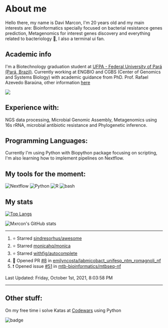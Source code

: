 # About me
Hello there, my name is Davi Marcon, I'm 20 years old and my main interests are: Bioinformatics specially focused on bacterial resistance genes prediction, Metagenomics for interest genes discovery and everything related to bacteriology 🔬, I also a terminal ui fan.

## Academic info
I'm a Biotechnology graduation student at [UFPA - Federal University of Pará (Pará, Brazil)](https://ufpa.br).
Currently working at ENGBIO and CGBS (Center of Genomics and Systems Biology) with academic guidance from PhD. Prof. Rafael Azevedo Baraúna, other information [here](./contributions.md)

[![](https://img.shields.io/badge/ORCID-informational?style=flat&logo=ORCID&logoColor=white&color=A6CE39)](https://orcid.org/0000-0003-1014-422X)
## Experience with:
NGS data processing, Microbial Genomic Assembly, Metagenomics using 16s rRNA, microbial antibiotic resistance and
Phylogenetic inference.
## Programming Languages:
Currently I'm using Python with Biopython package focusing on scripting, 
I'm also learning how to implement pipelines on Nextflow.

## My tools for the moment:
![Nextflow](https://api.iconify.design/file-icons:nextflow.svg?color=%2327ae60&width=30&height=30)
![Python](https://api.iconify.design/logos:python.svg?width=30&height=30)
![R](https://api.iconify.design/logos:r-lang.svg?width=30&height=30')
![bash](https://api.iconify.design/logos:bash-icon.svg?width=30&height=30)

## My stats
[![Top Langs](https://github-readme-stats.vercel.app/api/top-langs/?username=mxrcon&layout=compact&hide=tex,css,html,scss,ruby&exclude_repo=dotfiles,mxrcon,website-nos,study_notes&theme=nightowl)](https://github.com/anuraghazra/github-readme-stats)

![Mxrcon's GitHub stats](https://github-readme-stats.vercel.app/api?username=Mxrcon&show_icons=true&theme=nightowl)

---

<!--RECENT_ACTIVITY:start-->
1. ⭐ Starred [sindresorhus/awesome](https://github.com/sindresorhus/awesome)
2. ⭐ Starred [monicahq/monica](https://github.com/monicahq/monica)
3. ⭐ Starred [withfig/autocomplete](https://github.com/withfig/autocomplete)
4. 💪 Opened PR [#8](https://github.com/emilyncosta/labmicobact_unifesp_ntm_romagnoli_nf/pull/8) in [emilyncosta/labmicobact_unifesp_ntm_romagnoli_nf](https://github.com/emilyncosta/labmicobact_unifesp_ntm_romagnoli_nf)
5. ❗️ Opened issue [#51](https://github.com/mtb-bioinformatics/mtbseq-nf/issues/51) in [mtb-bioinformatics/mtbseq-nf](https://github.com/mtb-bioinformatics/mtbseq-nf)
<!--RECENT_ACTIVITY:end-->

<!--RECENT_ACTIVITY:last_update-->
Last Updated: Friday, October 1st, 2021, 8:03:58 PM
<!--RECENT_ACTIVITY:last_update_end-->

---

## Other stuff:
On my free time i solve Katas at [Codewars](https://www.codewars.com/) using Python

![badge](https://www.codewars.com/users/Mxrcon/badges/large)

